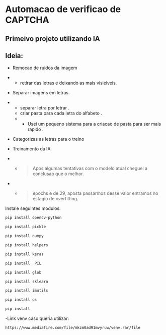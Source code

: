 
# Automacao de verificao de CAPTCHA
## Primeivo projeto utilizando IA


## Ideia: 

- Remocao de ruidos da imagem
-   - retirar das letras e deixando as mais visieiveis. 

- Separar imagens em letras.
-   - separar letra por letrar .
	- criar pasta para cada letra do alfabeto .
	-  - Usei um pequeno sistema para a criacao de pasta para ser mais rapido .

- Categorizas as letras para o treino

- Treinamento da IA
-  - >  Apos algumas tentativas com o modelo atual cheguei a conclusao que o melhor.
-  - > epochs e de 29, aposta passarmos desse valor entramos no estagio de overfitting.


Instale seguintes modulos: 
```sh
pip install opencv-python
```

```sh
pip install pickle
```

```sh
pip install numpy 
```

```sh
pip install helpers 
```

```sh
pip install keras 
```

```sh
pip install  PIL
```

```sh
pip install glob 
```

```sh
pip install sklearn
```

```sh
pip install imutils 
```

```sh
pip install os
```

```sh
pip install 
```

-Link venv caso queria utilizar:

```sh
https://www.mediafire.com/file/mkzm0ad91mvyruw/venv.rar/file
```


